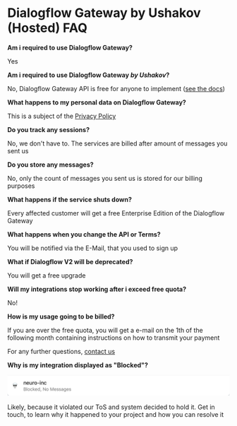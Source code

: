 # Dialogflow Gateway by Ushakov (Hosted) FAQ

**Am i required to use Dialogflow Gateway?**

Yes

**Am i required to use Dialogflow Gateway *by Ushakov*?**

No, Dialogflow Gateway API is free for anyone to implement ([see the docs](./../README.md))

**What happens to my personal data on Dialogflow Gateway?**

This is a subject of the [Privacy Policy](https://cloud.ushakov.co/privacy)

**Do you track any sessions?**

No, we don't have to. The services are billed after amount of messages you sent us

**Do you store any messages?**

No, only the count of messages you sent us is stored for our billing purposes

**What happens if the service shuts down?**

Every affected customer will get a free Enterprise Edition of the Dialogflow Gateway

**What happens when you change the API or Terms?**

You will be notified via the E-Mail, that you used to sign up

**What if Dialogflow V2 will be deprecated?**

You will get a free upgrade

**Will my integrations stop working after i exceed free quota?**

No!

**How is my usage going to be billed?**

If you are over the free quota, you will get a e-mail on the 1th of the following month containing instructions on how to transmit your payment

For any further questions, [contact us](https://ushakov.co/#contact)

**Why is my integration displayed as "Blocked"?**

![Dialogflow Gateway Blocked](./images/blocked.png)

Likely, because it violated our ToS and system decided to hold it. Get in touch, to learn why it happened to your project and how you can resolve it